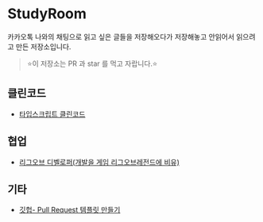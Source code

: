 # StudyRoom

카카오톡 나와의 채팅으로 읽고 싶은 글들을 저장해오다가 저장해놓고 안읽어서 읽으려고 만든 저장소입니다.

> ⭐️이 저장소는 PR 과 star 를 먹고 자랍니다.⭐️

## 클린코드

- [타입스크립트 클린코드](https://github.com/738/clean-code-typescript#%EB%AA%A9%EC%B0%A8)

## 협업

- [리그오브 디벨로퍼(개발을 게임 리그오브레전드에 비유)](https://taeny.dev/essay/%EB%A6%AC%EA%B7%B8-%EC%98%A4%EB%B8%8C-%EB%94%94%EB%B2%A8%EB%A1%9C%ED%8D%BC/)

## 기타

- [깃헙- Pull Request 템플릿 만들기](https://fernando.kr/develop/2019-05-29-github-pull-request-template-guide/)
